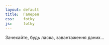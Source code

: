 ```yaml
---
layout: default
title:  Галерея
css:    fotky
js:     fotky
---
```

<div id='fotky'>
Зачекайте, будь ласка, завантаження даних...
<script type='text/fotky'>
stanislav-ukolov@y *
</script>
</div>
